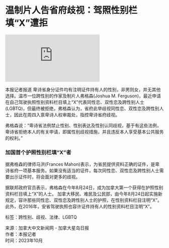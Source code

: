 # 温制片人告省府歧视：驾照性别栏填“X”遭拒

![■弗格森(右)由律师陪同入禀卑诗人权审裁处。CTV电视图片](https://media-proc.singtao.ca/photo.php?s=https://media.singtao.ca/wp-content/uploads/master_sandbox/2017/10/cn7c-1027.jpg&f=jpeg&w=815&q=75&v=1)

本报记者报道 卑诗省身分证件均有注明证件持有人的性别，非男则女，并无其他选择。温市一位跨性别的作家及制片人弗格森(Joshua M. Ferguson)，最近申请在自己驾驶执照性别资料栏目填上“X”代表同性恋、双性恋及跨性别人士(LGBTQ)，但最终被拒绝，弗格森认为，省府此举歧视同性恋、双性恋及跨性别人士，因此在周四入禀卑诗人权审裁处，指控卑诗省府歧视。 

弗格森说：“卑诗省法例禁止性别、性别表达及性别认同歧视，基于有这些法例，卑诗省拒绝本人的有关申请，即属性别歧视措施，并且违反本人享受基本公共服务的权利。” 

### 加国首个护照性别栏填“X”者

据弗格森的律师马洪(Frances Mahon)表示，为省民提供资料正确的证件，是卑诗省府一项基本服务。如果没有适当的证件，每次同性恋、双性恋及跨性别人士需要出示证件时，将会面对更多的歧视。 

据联邦政府官员表示，弗格森在今年8月24日，成为加拿大第一个获得在护照性别资料栏目填上“X”的人士。 加拿大移民、难民及公民部，由今年8月24日起实施新规定，容许那些同性恋、双性恋及跨性别人士的护照，在性别资料栏目注明“X”。此外，在2016年，安省驾驶执照也容许证件持有人的性别资料栏目注明“X”。 

标签：跨性别、歧视、法律、LGBTQ

来源：加拿大中文新闻网 - 加拿大星岛日报  
作者：本报记者  
时间：2023年10月